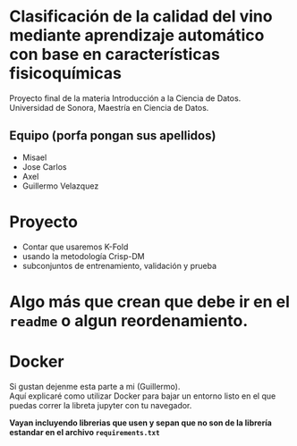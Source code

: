 # Clasificación de la calidad del vino mediante aprendizaje automático con base en características fisicoquímicas
Proyecto final de la materia Introducción a la Ciencia de Datos.  
Universidad de Sonora, Maestría en Ciencia de Datos.

## Equipo (porfa pongan sus apellidos)
* Misael
* Jose Carlos
* Axel
* Guillermo Velazquez

# Proyecto
- Contar que usaremos K-Fold
- usando la metodología Crisp-DM
- subconjuntos de entrenamiento, validación y prueba

# Algo más que crean que debe ir en el `readme` o algun reordenamiento.

# Docker
Si gustan dejenme esta parte a mi (Guillermo).  
Aquí explicaré como utilizar Docker para bajar un entorno listo en el que puedas correr la libreta jupyter con tu navegador.
  
**Vayan incluyendo librerias que usen y sepan que no son de la librería estandar en el archivo `requirements.txt`**
